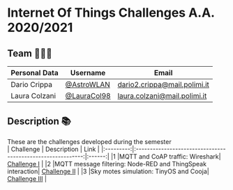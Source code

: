 # Internet Of Things Challenges A.A. 2020/2021
## Team 👷🏻‍♂️ 
| Personal Data | Username | Email |
|---------------|----------|-------|
|Dario Crippa|[@AstroWLAN](https://github.com/AstroWLAN)|dario2.crippa@mail.polimi.it|
|Laura Colzani|[@LauraCol98](https://github.com/LauraCol98)|laura.colzani@mail.polimi.it|

## Description 📚
These are the challenges developed during the semester<br> 
| Challenge | Description                                  | Link |
|:---------:|:-----------------------------------------------------------:|:------:|
|1          |MQTT and CoAP traffic: Wireshark|  [Challenge I](https://github.com/AstroWLAN/IOT-Challenges/tree/main/Challenge%20I)    |
|2          |MQTT message filtering: Node-RED and ThingSpeak interaction|  [Challenge II](https://github.com/AstroWLAN/IOT-Challenges/tree/main/Challenge%20II)    |
|3          |Sky motes simulation: TinyOS and Cooja|  [Challenge III](https://github.com/AstroWLAN/IOT-Challenges/tree/main/Challenge%20III)    |
